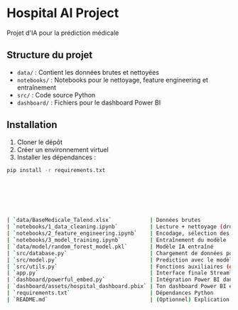 
# Hospital AI Project

Projet d'IA pour la prédiction médicale

## Structure du projet

- `data/` : Contient les données brutes et nettoyées
- `notebooks/` : Notebooks pour le nettoyage, feature engineering et entraînement
- `src/` : Code source Python
- `dashboard/` : Fichiers pour le dashboard Power BI

## Installation

1. Cloner le dépôt
2. Créer un environnement virtuel
3. Installer les dépendances :
```bash
pip install -r requirements.txt







| `data/BaseMedicale_Talend.xlsx`            | Données brutes                                          |
| `notebooks/1_data_cleaning.ipynb`          | Lecture + nettoyage (drop, format, null)                |
| `notebooks/2_feature_engineering.ipynb`    | Encodage, sélection des features                        |
| `notebooks/3_model_training.ipynb`         | Entraînement du modèle                                  |
| `data/model/random_forest_model.pkl`       | Modèle IA entraîné                                      |
| `src/database.py`                          | Chargement de données pour l’interface                  |
| `src/model.py`                             | Prediction avec le modèle IA                            |
| `src/utils.py`                             | Fonctions auxiliaires (ex: encodage, calcul taux, etc.) |
| `app.py`                                   | Interface finale Streamlit                              |
| `dashboard/powerful_embed.py`              | Intégration Power BI dans Streamlit                     |
| `dashboard/assets/hospital_dashboard.pbix` | Ton dashboard Power BI exporté                          |
| `requirements.txt`                         | Dépendances Python                                      |
| `README.md`                                | (Optionnel) Explication projet                          |

